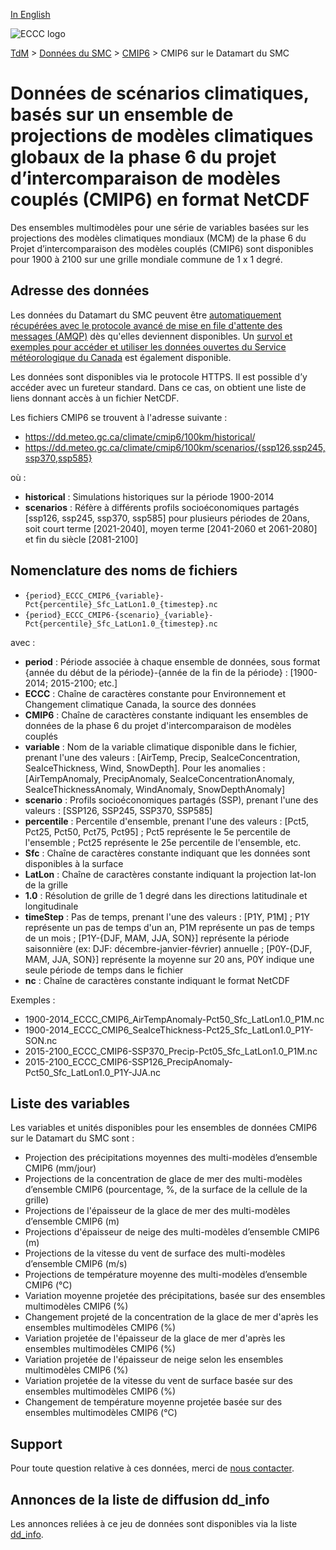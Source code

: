 [In English](readme_cmip6-datamart_en.md)

![ECCC logo](../../img_eccc-logo.png)

[TdM](../../readme_fr.md) > [Données du SMC](../readme_fr.md) > [CMIP6](readme_cmip6_fr.md) > CMIP6 sur le Datamart du SMC

# Données de scénarios climatiques, basés sur un ensemble de projections de modèles climatiques globaux de la phase 6 du projet d’intercomparaison de modèles couplés (CMIP6) en format NetCDF

Des ensembles multimodèles pour une série de variables basées sur les projections des modèles climatiques mondiaux (MCM) de la phase 6 du Projet d’intercomparaison des modèles couplés (CMIP6) sont disponibles pour 1900 à 2100 sur une grille mondiale commune de 1 x 1 degré.

## Adresse des données 

Les données du Datamart du SMC peuvent être [automatiquement récupérées avec le protocole avancé de mise en file d'attente des messages (AMQP)](../../msc-datamart/amqp_fr.md) dès qu'elles deviennent disponibles. Un [survol et exemples pour accéder et utiliser les données ouvertes du Service météorologique du Canada](../../usage/readme_fr.md) est également disponible.

Les données sont disponibles via le protocole HTTPS. Il est possible d’y accéder avec un fureteur standard. Dans ce cas, on obtient une liste de liens donnant accès à un fichier NetCDF.

Les fichiers CMIP6 se trouvent à l'adresse suivante :

* https://dd.meteo.gc.ca/climate/cmip6/100km/historical/
* https://dd.meteo.gc.ca/climate/cmip6/100km/scenarios/{ssp126,ssp245,ssp370,ssp585}                                                         

où :

* __historical__ : Simulations historiques sur la période 1900-2014
* __scenarios__ : Réfère à différents profils socioéconomiques partagés [ssp126, ssp245, ssp370, ssp585] pour plusieurs périodes de 20ans, soit court terme [2021-2040], moyen terme [2041-2060 et 2061-2080] et fin du siècle [2081-2100]

## Nomenclature des noms de fichiers

* `{period}_ECCC_CMIP6_{variable}-Pct{percentile}_Sfc_LatLon1.0_{timestep}.nc`
* `{period}_ECCC_CMIP6-{scenario}_{variable}-Pct{percentile}_Sfc_LatLon1.0_{timestep}.nc`

avec :

* __period__ : Période associée à chaque ensemble de données, sous format {année du début de la période}-{année de la fin de la période} : [1900-2014; 2015-2100; etc.]
 * __ECCC__ : Chaîne de caractères constante pour Environnement et Changement climatique Canada, la source des données
* __CMIP6__ : Chaîne de caractères constante indiquant les ensembles de données de la phase 6 du projet d'intercomparaison de modèles couplés
* __variable__ : Nom de la variable climatique disponible dans le fichier, prenant l'une des valeurs : [AirTemp, Precip, SeaIceConcentration, SeaIceThickness, Wind, SnowDepth]. Pour les anomalies : [AirTempAnomaly, PrecipAnomaly, SeaIceConcentrationAnomaly, SeaIceThicknessAnomaly, WindAnomaly, SnowDepthAnomaly]
* __scenario__ : Profils socioéconomiques partagés (SSP), prenant l'une des valeurs : [SSP126, SSP245, SSP370, SSP585]
* __percentile__ : Percentile d'ensemble, prenant l'une des valeurs : [Pct5, Pct25, Pct50, Pct75, Pct95] ; Pct5 représente le 5e percentile de l'ensemble ; Pct25 représente le 25e percentile de l'ensemble, etc.
* __Sfc__ : Chaîne de caractères constante indiquant que les données sont disponibles à la surface
* __LatLon__ : Chaîne de caractères constante indiquant la projection lat-lon de la grille 
* __1.0__ : Résolution de grille de 1 degré dans les directions latitudinale et longitudinale
* __timeStep__ : Pas de temps, prenant l'une des valeurs : [P1Y, P1M] ; P1Y représente un pas de temps d'un an, P1M représente un pas de temps de un mois ; [P1Y-{DJF, MAM, JJA, SON}] représente la période saisonnière (ex: DJF: décembre-janvier-février) annuelle ; [P0Y-{DJF, MAM, JJA, SON}] représente la moyenne sur 20 ans, P0Y indique une seule période de temps dans le fichier
* __nc__ : Chaîne de caractères constante indiquant le format NetCDF

Exemples :

* 1900-2014_ECCC_CMIP6_AirTempAnomaly-Pct50_Sfc_LatLon1.0_P1M.nc
* 1900-2014_ECCC_CMIP6_SeaIceThickness-Pct25_Sfc_LatLon1.0_P1Y-SON.nc
* 2015-2100_ECCC_CMIP6-SSP370_Precip-Pct05_Sfc_LatLon1.0_P1M.nc
* 2015-2100_ECCC_CMIP6-SSP126_PrecipAnomaly-Pct50_Sfc_LatLon1.0_P1Y-JJA.nc

## Liste des variables

Les variables et unités disponibles pour les ensembles de données CMIP6 sur le Datamart du SMC sont :

* Projection des précipitations moyennes des multi-modèles d’ensemble CMIP6 (mm/jour)
* Projections de la concentration de glace de mer des multi-modèles d’ensemble CMIP6 (pourcentage, %, de la surface de la cellule de la grille)
* Projections de l'épaisseur de la glace de mer des multi-modèles d’ensemble CMIP6 (m)
* Projections d'épaisseur de neige des multi-modèles d’ensemble CMIP6 (m)
* Projections de la vitesse du vent de surface des multi-modèles d’ensemble CMIP6 (m/s)
* Projections de température moyenne des multi-modèles d’ensemble CMIP6 (°C)
* Variation moyenne projetée des précipitations, basée sur des ensembles multimodèles CMIP6 (%)
* Changement projeté de la concentration de la glace de mer d'après les ensembles multimodèles CMIP6 (%) 
* Variation projetée de l'épaisseur de la glace de mer d'après les ensembles multimodèles CMIP6 (%)
* Variation projetée de l'épaisseur de neige selon les ensembles multimodèles CMIP6 (%)
* Variation projetée de la vitesse du vent de surface basée sur des ensembles multimodèles CMIP6 (%)
* Changement de température moyenne projetée basée sur des ensembles multimodèles CMIP6 (°C)

## Support

Pour toute question relative à ces données, merci de [nous contacter](mailto:info.cccs-ccsc@canada.ca).

## Annonces de la liste de diffusion dd_info 

Les annonces reliées à ce jeu de données sont disponibles via la liste [dd_info](https://comm.collab.science.gc.ca/mailman3/postorius/lists/dd_info/).



